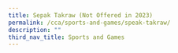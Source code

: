 ```yaml
---
title: Sepak Takraw (Not Offered in 2023)
permalink: /cca/sports-and-games/speak-takraw/
description: ""
third_nav_title: Sports and Games
---
```

